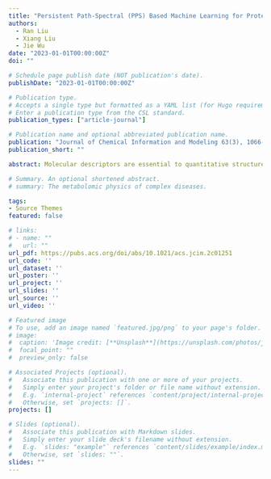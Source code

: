 ```yaml
---
title: "Persistent Path-Spectral (PPS) Based Machine Learning for Protein–Ligand Binding Affinity Prediction"
authors: 
  - Ran Liu
  - Xiang Liu
  - Jie Wu
date: "2023-01-01T00:00:00Z"
doi: ""

# Schedule page publish date (NOT publication's date).
publishDate: "2023-01-01T00:00:00Z"

# Publication type.
# Accepts a single type but formatted as a YAML list (for Hugo requirements).
# Enter a publication type from the CSL standard.
publication_types: ["article-journal"]

# Publication name and optional abbreviated publication name.
publication: "Journal of Chemical Information and Modeling 63(3), 1066-1075"
publication_short: ""

abstract: Molecular descriptors are essential to quantitative structure activity/property relationship (QSAR/QSPR) models and machine learning models. Here we propose persistent path-spectral (PPS), PPS-based molecular descriptors, and PPS-based machine learning model for the prediction of the protein−ligand binding affinity, for the first time. For the graph, simplicial complex, and hypergraph representation of molecular structures and interactions, the path-Laplacian can be constructed and the derived path-spectral naturally gives a quantitative description of molecules. Further, by introducing the filtration process of the representation, the persistent path-spectral can be derived, which gives a multiscale characterization of molecules. Molecular descriptors from the persistent path-spectral attributes then are combined with the machine learning model, in particular, the gradient boosting tree, to form our PPS-ML model. We test our model on three most commonly used data sets, i.e., PDBbind-v2007, PDBbind-v2013, and PDBbind-v2016, and our model can achieve competitive results.

# Summary. An optional shortened abstract.
# summary: The metabolomic physics of complex diseases.

tags:
- Source Themes
featured: false

# links:
# - name: ""
#   url: ""
url_pdf: https://pubs.acs.org/doi/abs/10.1021/acs.jcim.2c01251
url_code: ''
url_dataset: ''
url_poster: ''
url_project: ''
url_slides: ''
url_source: ''
url_video: ''

# Featured image
# To use, add an image named `featured.jpg/png` to your page's folder. 
# image:
#  caption: 'Image credit: [**Unsplash**](https://unsplash.com/photos/jdD8gXaTZsc)'
#  focal_point: ""
#  preview_only: false

# Associated Projects (optional).
#   Associate this publication with one or more of your projects.
#   Simply enter your project's folder or file name without extension.
#   E.g. `internal-project` references `content/project/internal-project/index.md`.
#   Otherwise, set `projects: []`.
projects: []

# Slides (optional).
#   Associate this publication with Markdown slides.
#   Simply enter your slide deck's filename without extension.
#   E.g. `slides: "example"` references `content/slides/example/index.md`.
#   Otherwise, set `slides: ""`.
slides: ""
---
```

